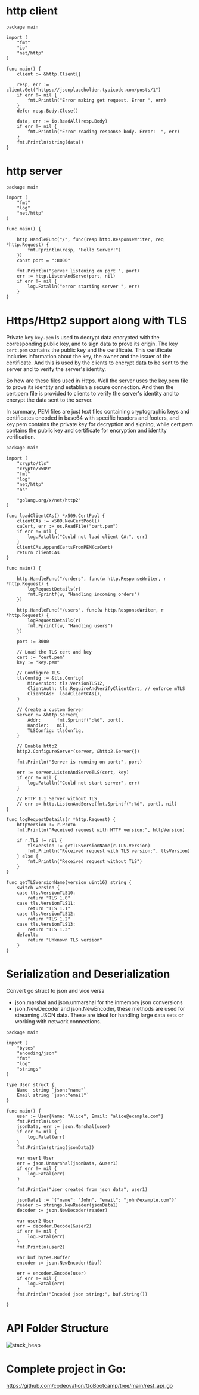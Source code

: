 # http client

```
package main

import (
	"fmt"
	"io"
	"net/http"
)

func main() {
	client := &http.Client{}

	resp, err := client.Get("https://jsonplaceholder.typicode.com/posts/1")
	if err != nil {
		fmt.Println("Error making get request. Error ", err)
	}
	defer resp.Body.Close()

	data, err := io.ReadAll(resp.Body)
	if err != nil {
		fmt.Println("Error reading response body. Error:  ", err)
	}
	fmt.Println(string(data))
}

```

# http server
```
package main

import (
	"fmt"
	"log"
	"net/http"
)

func main() {

	http.HandleFunc("/", func(resp http.ResponseWriter, req *http.Request) {
		fmt.Fprintln(resp, "Hello Server!")
	})
	const port = ":8000"

	fmt.Println("Server listening on port ", port)
	err := http.ListenAndServe(port, nil)
	if err != nil {
		log.Fatalln("error starting server ", err)
	}
}

```

# Https/Http2 support along with TLS

Private key `key.pem` is used to decrypt data encrypted with the corresponding public key, and to sign data to prove its origin. The key `cert.pem` contains the public key and the certificate. This certificate includes information about the key, the owner and the issuer of the certificate. And this is used by the clients to encrypt data to be sent to the server and to verify the server's identity.

So how are these files used in Https. Well the server uses the key.pem file to prove its identity and establish a secure connection. And then the cert.pem file is provided to clients to verify the server's identity and to encrypt the data sent to the server.

In summary, PEM files are just text files containing cryptographic keys and certificates encoded in base64 with specific headers and footers, and key.pem contains the private key for decryption and signing, while cert.pem contains the public key and certificate for encryption and identity verification.

```
package main

import (
	"crypto/tls"
	"crypto/x509"
	"fmt"
	"log"
	"net/http"
	"os"

	"golang.org/x/net/http2"
)

func loadClientCAs() *x509.CertPool {
	clientCAs := x509.NewCertPool()
	caCert, err := os.ReadFile("cert.pem")
	if err != nil {
		log.Fatalln("Could not load client CA:", err)
	}
	clientCAs.AppendCertsFromPEM(caCert)
	return clientCAs
}

func main() {

	http.HandleFunc("/orders", func(w http.ResponseWriter, r *http.Request) {
		logRequestDetails(r)
		fmt.Fprintf(w, "Handling incoming orders")
	})

	http.HandleFunc("/users", func(w http.ResponseWriter, r *http.Request) {
		logRequestDetails(r)
		fmt.Fprintf(w, "Handling users")
	})

	port := 3000

	// Load the TLS cert and key
	cert := "cert.pem"
	key := "key.pem"

	// Configure TLS
	tlsConfig := &tls.Config{
		MinVersion: tls.VersionTLS12,
		ClientAuth: tls.RequireAndVerifyClientCert, // enforce mTLS
		ClientCAs:  loadClientCAs(),
	}

	// Create a custom Server
	server := &http.Server{
		Addr:      fmt.Sprintf(":%d", port),
		Handler:   nil,
		TLSConfig: tlsConfig,
	}

	// Enable http2
	http2.ConfigureServer(server, &http2.Server{})

	fmt.Println("Server is running on port:", port)

	err := server.ListenAndServeTLS(cert, key)
	if err != nil {
		log.Fatalln("Could not start server", err)
	}

	// HTTP 1.1 Server without TLS
	// err := http.ListenAndServe(fmt.Sprintf(":%d", port), nil)
}

func logRequestDetails(r *http.Request) {
	httpVersion := r.Proto
	fmt.Println("Received request with HTTP version:", httpVersion)

	if r.TLS != nil {
		tlsVersion := getTLSVersionName(r.TLS.Version)
		fmt.Println("Received request with TLS version:", tlsVersion)
	} else {
		fmt.Println("Received request without TLS")
	}
}

func getTLSVersionName(version uint16) string {
	switch version {
	case tls.VersionTLS10:
		return "TLS 1.0"
	case tls.VersionTLS11:
		return "TLS 1.1"
	case tls.VersionTLS12:
		return "TLS 1.2"
	case tls.VersionTLS13:
		return "TLS 1.3"
	default:
		return "Unknown TLS version"
	}
}
```

# Serialization and Deserialization
Convert go struct to json and vice versa
- json.marshal and json.unmarshal for the inmemory json conversions
- json.NewDecoder and json.NewEncoder, these methods are used for streaming JSON data. These are ideal for handling large data sets or working with network connections.

```
package main

import (
	"bytes"
	"encoding/json"
	"fmt"
	"log"
	"strings"
)

type User struct {
	Name  string `json:"name"`
	Email string `json:"email"`
}

func main() {
	user := User{Name: "Alice", Email: "alice@example.com"}
	fmt.Println(user)
	jsonData, err := json.Marshal(user)
	if err != nil {
		log.Fatal(err)
	}
	fmt.Println(string(jsonData))

	var user1 User
	err = json.Unmarshal(jsonData, &user1)
	if err != nil {
		log.Fatal(err)
	}

	fmt.Println("User created from json data", user1)

	jsonData1 := `{"name": "John", "email": "john@example.com"}`
	reader := strings.NewReader(jsonData1)
	decoder := json.NewDecoder(reader)

	var user2 User
	err = decoder.Decode(&user2)
	if err != nil {
		log.Fatal(err)
	}
	fmt.Println(user2)

	var buf bytes.Buffer
	encoder := json.NewEncoder(&buf)

	err = encoder.Encode(user)
	if err != nil {
		log.Fatal(err)
	}
	fmt.Println("Encoded json string:", buf.String())

}
```

# API Folder Structure

![stack_heap](images/api_folder_structure.drawio.png "icon")

# Complete project in Go:

https://github.com/codeovation/GoBootcamp/tree/main/rest_api_go
